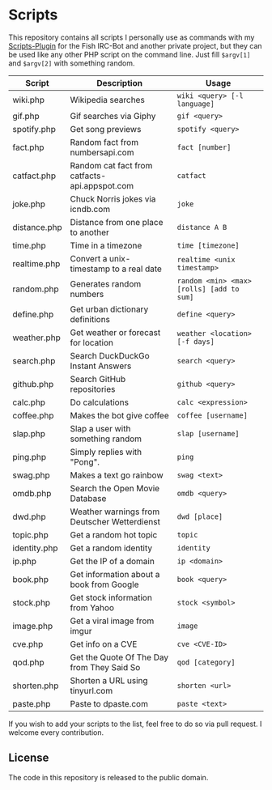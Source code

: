# Scripts

This repository contains all scripts I personally use as commands with my [Scripts-Plugin](https://github.com/nkreer/Fish-Scripts) for the Fish IRC-Bot and another private project, but they can be used like any other PHP script on the command line. Just fill `$argv[1]` and `$argv[2]` with something random.

| Script | Description | Usage |
|--------------|-----------------------------------------------|-------------------------------------------|
| wiki.php | Wikipedia searches | `wiki <query> [-l language]` |
| gif.php | Gif searches via Giphy | `gif <query>` |
| spotify.php | Get song previews | `spotify <query>` |
| fact.php | Random fact from numbersapi.com | `fact [number]` |
| catfact.php | Random cat fact from catfacts-api.appspot.com | `catfact` |
| joke.php | Chuck Norris jokes via icndb.com | `joke` |
| distance.php | Distance from one place to another | `distance A B` |
| time.php | Time in a timezone | `time [timezone]` |
| realtime.php | Convert a unix-timestamp to a real date | `realtime <unix timestamp>` |
| random.php | Generates random numbers | `random <min> <max> [rolls] [add to sum]` |
| define.php | Get urban dictionary definitions | `define <query>` |
| weather.php | Get weather or forecast for location | `weather <location> [-f days]` |
| search.php | Search DuckDuckGo Instant Answers | `search <query>` |
| github.php | Search GitHub repositories | `github <query>` |
| calc.php | Do calculations | `calc <expression>` |
| coffee.php | Makes the bot give coffee | `coffee [username]` |
| slap.php | Slap a user with something random | `slap [username]` |
| ping.php | Simply replies with "Pong". | `ping` |
| swag.php | Makes a text go rainbow | `swag <text>` |
| omdb.php | Search the Open Movie Database | `omdb <query>` |
| dwd.php | Weather warnings from Deutscher Wetterdienst | `dwd [place]` |
| topic.php | Get a random hot topic | `topic` |
| identity.php | Get a random identity | `identity` |
| ip.php | Get the IP of a domain | `ip <domain>` |
| book.php | Get information about a book from Google | `book <query>` |
| stock.php | Get stock information from Yahoo | `stock <symbol>` |
| image.php | Get a viral image from imgur | `image` |
| cve.php | Get info on a CVE | `cve <CVE-ID>` |
| qod.php | Get the Quote Of The Day from They Said So | `qod [category]` |
| shorten.php | Shorten a URL using tinyurl.com | `shorten <url>` |
| paste.php | Paste to dpaste.com | `paste <text>` |

If you wish to add your scripts to the list, feel free to do so via pull request. I welcome every contribution.

## License

The code in this repository is released to the public domain.